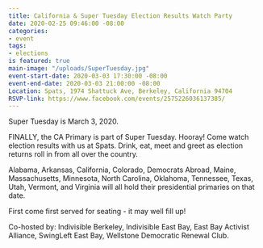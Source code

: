 ```yaml
---
title: California & Super Tuesday Election Results Watch Party
date: 2020-02-25 09:46:00 -08:00
categories:
- event
tags:
- elections
is featured: true
main-image: "/uploads/SuperTuesday.jpg"
event-start-date: 2020-03-03 17:30:00 -08:00
event-end-date: 2020-03-03 21:00:00 -08:00
Location: Spats, 1974 Shattuck Ave, Berkeley, California 94704
RSVP-link: https://www.facebook.com/events/2575226036137385/
---
```


Super Tuesday is March 3, 2020. 

FINALLY, the CA Primary is part of Super Tuesday. Hooray!
Come watch election results with us at Spats. Drink, eat, meet and greet as election returns roll in from all over the country. 

Alabama, Arkansas, California, Colorado, Democrats Abroad, Maine, Massachusetts, Minnesota, North Carolina, Oklahoma, Tennessee, Texas, Utah, Vermont, and Virginia will all hold their presidential primaries on that date.

First come first served for seating - it may well fill up!

Co-hosted by: Indivisible Berkeley, Indivisible East Bay, East Bay Activist Alliance, SwingLeft East Bay, Wellstone Democratic Renewal Club.
